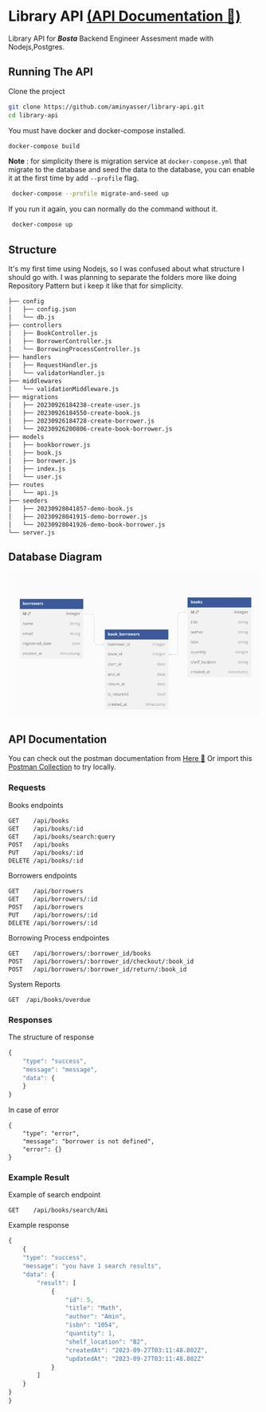 # Library API [(API Documentation 🚀)](https://documenter.getpostman.com/view/19528493/2s9YJZ458y)
Library API for **_Bosta_** Backend Engineer Assesment made with Nodejs,Postgres.

## Running The API 

Clone the project

```bash
git clone https://github.com/aminyasser/library-api.git
cd library-api
```
You must have docker and docker-compose installed.

```bash
docker-compose build
```
**Note**  : for simplicity there is migration service at ``docker-compose.yml`` that migrate to the database and seed the data to the database, you can enable it at the first time by add ``--profile`` flag.

```bash
 docker-compose --profile migrate-and-seed up 
```

If you run it again, you can normally do the command without it.
```bash
 docker-compose up 
```

## Structure
It's my first time using Nodejs, so I was confused about what structure I should go with.
I was planning to separate the folders more like doing Repository Pattern but i keep it like that for simplicity.

```
├── config
│   ├── config.json
│   └── db.js
├── controllers
│   ├── BookController.js
│   ├── BorrowerController.js
│   └── BorrowingProcessController.js
├── handlers
│   ├── RequestHandler.js
│   └── validatorHandler.js
├── middlewares
│   └── validationMiddleware.js
├── migrations
│   ├── 20230926184238-create-user.js
│   ├── 20230926184550-create-book.js
│   ├── 20230926184728-create-borrower.js
│   └── 20230926200806-create-book-borrower.js
├── models
│   ├── bookborrower.js
│   ├── book.js
│   ├── borrower.js
│   ├── index.js
│   └── user.js
├── routes
│   └── api.js
├── seeders
│   ├── 20230928041857-demo-book.js
│   ├── 20230928041915-demo-borrower.js
│   └── 20230928041926-demo-book-borrower.js
└── server.js

```
## Database Diagram
<img  alt="Database"   src="diagram.png" draggable="false" />

## API Documentation

You can check out the postman documentation from [Here 🚀](https://documenter.getpostman.com/view/19528493/2s9YJZ458y)
Or import this [Postman Collection](https://github.com/aminyasser/library-api/blob/main/Library-API.postman_collection.json) to try locally.

### Requests
Books endpoints
```http
GET    /api/books
GET    /api/books/:id
GET    /api/books/search:query
POST   /api/books
PUT    /api/books/:id
DELETE /api/books/:id
```

Borrowers endpoints
```http
GET    /api/borrowers
GET    /api/borrowers/:id
POST   /api/borrowers
PUT    /api/borrowers/:id
DELETE /api/borrowers/:id
```

Borrowing Process endpointes

```http
GET    /api/borrowers/:borrower_id/books
POST   /api/borrowers/:borrower_id/checkout/:book_id
POST   /api/borrowers/:borrower_id/return/:book_id
```

System Reports
```http
GET  /api/books/overdue
```

### Responses

The structure of response 
```javascript
{
    "type": "success",
    "message": "message",
    "data": {
    }
}
```
In case of error
```http
{
    "type": "error",
    "message": "borrower is not defined",
    "error": {}
}
```

### Example Result
Example of search endpoint
```http
GET    /api/books/search/Ami
```
Example response
```javascript
{
    {
    "type": "success",
    "message": "you have 1 search results",
    "data": {
        "result": [
            {
                "id": 5,
                "title": "Math",
                "author": "Amin",
                "isbn": "1054",
                "quantity": 1,
                "shelf_location": "B2",
                "createdAt": "2023-09-27T03:11:48.802Z",
                "updatedAt": "2023-09-27T03:11:48.802Z"
            }
        ]
    }
}
}
```
